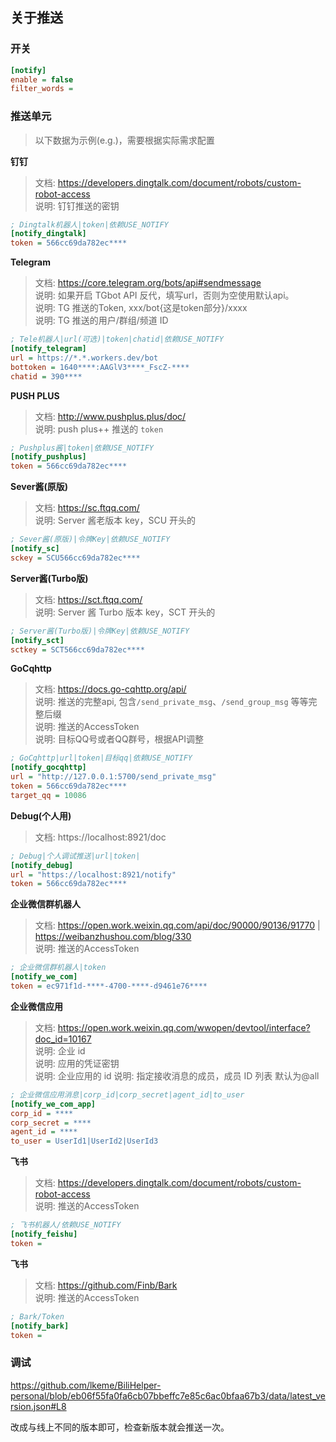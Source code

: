 ## 关于推送

### 开关

```ini
[notify]
enable = false
filter_words =
```

### 推送单元

> 以下数据为示例(e.g.)，需要根据实际需求配置

**钉钉**

> 文档: https://developers.dingtalk.com/document/robots/custom-robot-access  
> 说明: 钉钉推送的密钥

```ini
; Dingtalk机器人|token|依赖USE_NOTIFY
[notify_dingtalk]
token = 566cc69da782ec****
```

**Telegram**

> 文档: https://core.telegram.org/bots/api#sendmessage  
> 说明: 如果开启 TGbot API 反代，填写url，否则为空使用默认api。  
> 说明: TG 推送的Token, xxx/bot{这是token部分}/xxxx  
> 说明: TG 推送的用户/群组/频道 ID

```ini
; Tele机器人|url(可选)|token|chatid|依赖USE_NOTIFY
[notify_telegram]
url = https://*.*.workers.dev/bot
bottoken = 1640****:AAGlV3****_FscZ-****
chatid = 390****
```

**PUSH PLUS**

> 文档: http://www.pushplus.plus/doc/  
> 说明: push plus++ 推送的 `token`

```ini
; Pushplus酱|token|依赖USE_NOTIFY
[notify_pushplus]
token = 566cc69da782ec****
```

**Sever酱(原版)**

> 文档: https://sc.ftqq.com/  
> 说明: Server 酱老版本 key，SCU 开头的

```ini
; Sever酱(原版)|令牌Key|依赖USE_NOTIFY
[notify_sc]
sckey = SCU566cc69da782ec****
```

**Server酱(Turbo版)**

> 文档: https://sct.ftqq.com/  
> 说明: Server 酱 Turbo 版本 key，SCT 开头的

```ini
; Server酱(Turbo版)|令牌Key|依赖USE_NOTIFY
[notify_sct]
sctkey = SCT566cc69da782ec****
```

**GoCqhttp**

> 文档: https://docs.go-cqhttp.org/api/  
> 说明: 推送的完整api, 包含`/send_private_msg`、`/send_group_msg` 等等完整后缀  
> 说明: 推送的AccessToken   
> 说明: 目标QQ号或者QQ群号，根据API调整

```ini
; GoCqhttp|url|token|目标qq|依赖USE_NOTIFY
[notify_gocqhttp]
url = "http://127.0.0.1:5700/send_private_msg"
token = 566cc69da782ec****
target_qq = 10086
```

**Debug(个人用)**

> 文档: https://localhost:8921/doc

```ini
; Debug|个人调试推送|url|token|
[notify_debug]
url = "https://localhost:8921/notify"
token = 566cc69da782ec****
```

**企业微信群机器人**

> 文档: https://open.work.weixin.qq.com/api/doc/90000/90136/91770 | https://weibanzhushou.com/blog/330  
> 说明: 推送的AccessToken

```ini
; 企业微信群机器人|token
[notify_we_com]
token = ec971f1d-****-4700-****-d9461e76****
```

**企业微信应用**

> 文档: https://open.work.weixin.qq.com/wwopen/devtool/interface?doc_id=10167  
> 说明: 企业 id    
> 说明: 应用的凭证密钥  
> 说明: 企业应用的 id
> 说明: 指定接收消息的成员，成员 ID 列表 默认为@all

```ini
; 企业微信应用消息|corp_id|corp_secret|agent_id|to_user
[notify_we_com_app]
corp_id = ****
corp_secret = ****
agent_id = ****
to_user = UserId1|UserId2|UserId3
```

**飞书**

> 文档: https://developers.dingtalk.com/document/robots/custom-robot-access  
> 说明: 推送的AccessToken

```ini
; 飞书机器人/依赖USE_NOTIFY
[notify_feishu]
token =
```

**飞书**

> 文档: https://github.com/Finb/Bark  
> 说明: 推送的AccessToken

```ini
; Bark/Token
[notify_bark]
token =
```

### 调试

https://github.com/lkeme/BiliHelper-personal/blob/eb06f55fa0fa6cb07bbeffc7e85c6ac0bfaa67b3/data/latest_version.json#L8

改成与线上不同的版本即可，检查新版本就会推送一次。  
